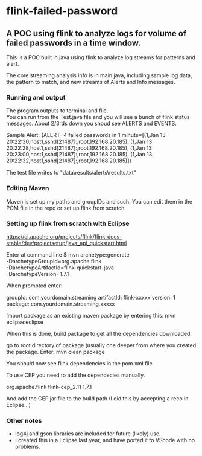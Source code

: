 # flink-failed-password
## A POC using flink to analyze logs for volume of failed passwords in a time window.

This is a POC built in java using flink to analyze log streams for patterns and alert.

The core streaming analysis info is in main.java, including sample log data, the pattern to match, and new streams of Alerts and Info messages.

### Running and output
The program outputs to terminal and file.  
You can run from the Test.java file and you will see a bunch of flink status messages.  About 2/3rds down you shoud see ALERTS and EVENTS.

Sample Alert: {ALERT- 4 failed passwords in 1 minute=[(1,Jan 13 20:22:30,host1,sshd[21487]:,root,192.168.20.185), (1,Jan 13 20:22:28,host1,sshd[21487]:,root,192.168.20.185), (1,Jan 13 20:23:00,host1,sshd[21487]:,root,192.168.20.185), (1,Jan 13 20:22:32,host1,sshd[21487]:,root,192.168.20.185)]}

The test file writes to "data\\results\\alerts\\results.txt"

### Editing Maven
Maven is set up my paths and groupIDs and such.
You can edit them in the POM file in the repo or set up flink from scratch.

### Setting up flink from scratch with Eclipse
https://ci.apache.org/projects/flink/flink-docs-stable/dev/projectsetup/java_api_quickstart.html

Enter at command line
 $ mvn archetype:generate                               \
      -DarchetypeGroupId=org.apache.flink              \
      -DarchetypeArtifactId=flink-quickstart-java      \
      -DarchetypeVersion=1.7.1
	  
When prompted enter:

groupId: com.yourdomain.streaming
artifactId: flink-xxxxx
version: 1
package: com.yourdomain.streaming.xxxxx

Import package as an existing maven package by entering this:
mvn eclipse:eclipse

When this is done, build package to get all the dependencies downloaded.

go to root directory of package (usually one deeper from where you created the package.
Enter:
mvn clean package

You should now see flink dependencies in the pom.xml file

To use CEP you need to add the dependecies manually.

<dependency>
  <groupId>org.apache.flink</groupId>
  <artifactId>flink-cep_2.11</artifactId>
  <version>1.7.1</version>
</dependency>

And add the CEP jar file to the build path (I did this by accepting a reco in Eclipse...)

### Other notes
* log4j and gson libraries are included for future (likely) use.
* I created this in a Eclipse last year, and have ported it to VScode with no problems.
